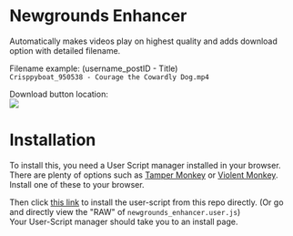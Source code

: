 # Newgrounds Enhancer
Automatically makes videos play on highest quality and adds download option with detailed filename.</br>

Filename example: (username_postID - Title)<br/>
  `Crisppyboat_950538 - Courage the Cowardly Dog.mp4`<br/>

Download button location:<br/>
![](https://i.gyazo.com/6188dbf5d54c89c62414de8b82d148fa.png)

# Installation
To install this, you need a User Script manager installed in your browser.<br/>
There are plenty of options such as [Tamper Monkey](https://www.tampermonkey.net/) or [Violent Monkey](https://github.com/violentmonkey/violentmonkey). Install one of these to your browser.<br/>

Then click [this link](https://github.com/Invertex/Newgrounds-Enhancer/raw/main/newgrounds_enhancer.user.js) to install the user-script from this repo directly. (Or go and directly view the "RAW" of `newgrounds_enhancer.user.js`)
</br>
Your User-Script manager should take you to an install page.
